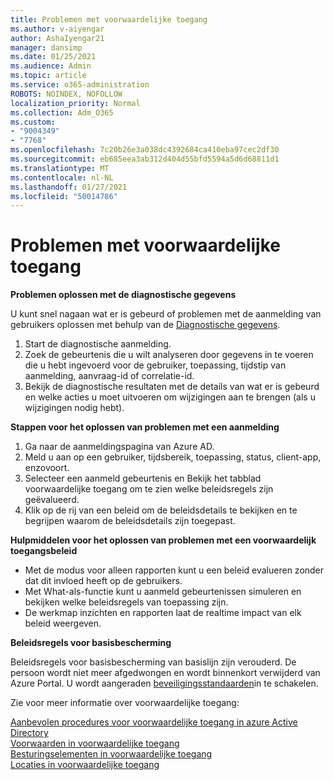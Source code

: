 ```yaml
---
title: Problemen met voorwaardelijke toegang
ms.author: v-aiyengar
author: AshaIyengar21
manager: dansimp
ms.date: 01/25/2021
ms.audience: Admin
ms.topic: article
ms.service: o365-administration
ROBOTS: NOINDEX, NOFOLLOW
localization_priority: Normal
ms.collection: Adm_O365
ms.custom:
- "9004349"
- "7768"
ms.openlocfilehash: 7c20b26e3a038dc4392684ca410eba97cec2df30
ms.sourcegitcommit: eb685eea3ab312d404d55bfd5594a5d6d68811d1
ms.translationtype: MT
ms.contentlocale: nl-NL
ms.lasthandoff: 01/27/2021
ms.locfileid: "50014786"
---
```

# <a name="conditional-access-issues"></a>Problemen met voorwaardelijke toegang

**Problemen oplossen met de diagnostische gegevens**

U kunt snel nagaan wat er is gebeurd of problemen met de aanmelding van gebruikers oplossen met behulp van de [Diagnostische gegevens](https://portal.azure.com/#blade/Microsoft_AAD_IAM/ActiveDirectoryMenuBlade/diagnose/symptomId/ms_aad_dxp_signin_caDiagnoseAndSolveSummarySymptom).

1. Start de diagnostische aanmelding.
1. Zoek de gebeurtenis die u wilt analyseren door gegevens in te voeren die u hebt ingevoerd voor de gebruiker, toepassing, tijdstip van aanmelding, aanvraag-id of correlatie-id.
1. Bekijk de diagnostische resultaten met de details van wat er is gebeurd en welke acties u moet uitvoeren om wijzigingen aan te brengen (als u wijzigingen nodig hebt).

**Stappen voor het oplossen van problemen met een aanmelding** 

1. Ga naar de aanmeldingspagina van Azure AD.
1. Meld u aan op een gebruiker, tijdsbereik, toepassing, status, client-app, enzovoort.
1. Selecteer een aanmeld gebeurtenis en Bekijk het tabblad voorwaardelijke toegang om te zien welke beleidsregels zijn geëvalueerd.
1. Klik op de rij van een beleid om de beleidsdetails te bekijken en te begrijpen waarom de beleidsdetails zijn toegepast.

**Hulpmiddelen voor het oplossen van problemen met een voorwaardelijk toegangsbeleid**

- Met de modus voor alleen rapporten kunt u een beleid evalueren zonder dat dit invloed heeft op de gebruikers.
- Met What-als-functie kunt u aanmeld gebeurtenissen simuleren en bekijken welke beleidsregels van toepassing zijn.
- De werkmap inzichten en rapporten laat de realtime impact van elk beleid weergeven.

**Beleidsregels voor basisbescherming**

Beleidsregels voor basisbescherming van basislijn zijn verouderd. De persoon wordt niet meer afgedwongen en wordt binnenkort verwijderd van Azure Portal. U wordt aangeraden [beveiligingsstandaarden](https://docs.microsoft.com/azure/active-directory/fundamentals/concept-fundamentals-security-defaults)in te schakelen.

Zie voor meer informatie over voorwaardelijke toegang:

[Aanbevolen procedures voor voorwaardelijke toegang in azure Active Directory](https://docs.microsoft.com/azure/active-directory/conditional-access/best-practices)  
 [Voorwaarden in voorwaardelijke toegang](https://docs.microsoft.com/azure/active-directory/conditional-access/best-practices)  
 [Besturingselementen in voorwaardelijke toegang](https://docs.microsoft.com/azure/active-directory/conditional-access/controls)  
 [Locaties in voorwaardelijke toegang](https://docs.microsoft.com/azure/active-directory/conditional-access/location-condition)
